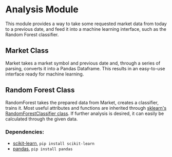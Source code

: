 # Analysis Module
This module provides a way to take some requested market data from today to a previous date, and feed it into a machine learning interface, such as the Random Forest classifier.

## Market Class
Market takes a market symbol and previous date and, through a series of parsing, converts it into a Pandas Dataframe.  This results in an easy-to-use interface ready for machine learning.

## Random Forest Class
RandomForest takes the prepared data from Market, creates a classifier, trains it.  Most useful attributes and functions are inherited through [sklearn's RandomForestClassifier class](http://scikit-learn.org/stable/modules/generated/sklearn.ensemble.RandomForestClassifier.html).  If further analysis is desired, it can easily be calculated through the given data.

### Dependencies:
* [scikit-learn](http://scikit-learn.org/stable/install.html), ` pip install scikit-learn `
* [pandas](https://pandas.pydata.org/pandas-docs/stable/install.html), ` pip install pandas `
